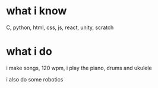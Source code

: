 # what i know
C, python, html, css, js, react, unity, scratch

# what i do
i make songs, 120 wpm, i play the piano, drums and ukulele

i also do some robotics
